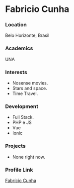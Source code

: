 # Fabricio Cunha

### Location

Belo Horizonte, Brasil

### Academics

UNA

### Interests

- Nosense movies.
- Stars and space.
- Time Travel.

### Development

- Full Stack.
- PHP e JS
- Vue
- Ionic

### Projects

- None right now.

### Profile Link

[Fabrício Cunha](https://github.com/baricio)